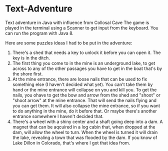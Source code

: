 # Text-Adventure
 Text adventure in Java with influence from Collosal Cave
 The game is played in the terminal using a Scanner to get input from the keyboard. You can run the program with Java 8.
 
Here are some puzzles ideas I had to be put in the adventure:
  1. There's a shed that needs a key to unlock it before you can open it. The key is in the ditch.
  2. The first thing you come to in the mine is an underground lake, to get across to any of the other passages you have to get in the boat that's by the shore first.
  3. At the mine entrance, there are loose nails that can be used to fix something else (I haven't decided what yet). You can't take them by hand or the mine entrance will collapse on you and kill you. To get the nails, you ohave to get the bow and arrow from the shed and "shoot" or "shoot arrow" at the mine entrance. That will send the nails flying and you can get them. It will also collapse the mine entrance, so if you want to do anything in the mine, do it before that. Or maybe there's another entrance somewhere I haven't decided that.
  4. There's a wheel with a shiny center and a shaft going deep into a dam. A magnet that can be aqcuired in a log cabin that, when dropped at the dam, will allow the wheel to turn. When the wheel is turned it will drain the lake, revealing a town that was flooded by the dam. If you know of Lake Dillon in Colorado, that's where I got that idea from.
